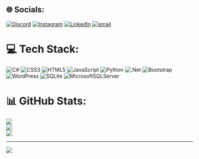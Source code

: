 

<!---
AshkanSo/AshkanSo is a ✨ special ✨ repository because its `README.md` (this file) appears on your GitHub profile.
You can click the Preview link to take a look at your changes.
--->

## 🌐 Socials:
[![Discord](https://img.shields.io/badge/Discord-%237289DA.svg?logo=discord&logoColor=white)](https://discord.gg/ashkan9877) [![Instagram](https://img.shields.io/badge/Instagram-%23E4405F.svg?logo=Instagram&logoColor=white)](https://instagram.com/ashkan98s) [![LinkedIn](https://img.shields.io/badge/LinkedIn-%230077B5.svg?logo=linkedin&logoColor=white)](https://linkedin.com/in/https://ir.linkedin.com/in/ashkan-soleimani-a7bb562b0?trk=people-guest_people_search-card) [![email](https://img.shields.io/badge/Email-D14836?logo=gmail&logoColor=white)](mailto:ashkan9877so@gmail.com) 

# 💻 Tech Stack:
![C#](https://img.shields.io/badge/c%23-%23239120.svg?style=for-the-badge&logo=csharp&logoColor=white) ![CSS3](https://img.shields.io/badge/css3-%231572B6.svg?style=for-the-badge&logo=css3&logoColor=white) ![HTML5](https://img.shields.io/badge/html5-%23E34F26.svg?style=for-the-badge&logo=html5&logoColor=white) ![JavaScript](https://img.shields.io/badge/javascript-%23323330.svg?style=for-the-badge&logo=javascript&logoColor=%23F7DF1E) ![Python](https://img.shields.io/badge/python-3670A0?style=for-the-badge&logo=python&logoColor=ffdd54) ![.Net](https://img.shields.io/badge/.NET-5C2D91?style=for-the-badge&logo=.net&logoColor=white) ![Bootstrap](https://img.shields.io/badge/bootstrap-%238511FA.svg?style=for-the-badge&logo=bootstrap&logoColor=white) ![WordPress](https://img.shields.io/badge/WordPress-%23117AC9.svg?style=for-the-badge&logo=WordPress&logoColor=white) ![SQLite](https://img.shields.io/badge/sqlite-%2307405e.svg?style=for-the-badge&logo=sqlite&logoColor=white) ![MicrosoftSQLServer](https://img.shields.io/badge/Microsoft%20SQL%20Server-CC2927?style=for-the-badge&logo=microsoft%20sql%20server&logoColor=white)
# 📊 GitHub Stats:
![](https://github-readme-stats.vercel.app/api?username=ashkanso&theme=dark&hide_border=false&include_all_commits=false&count_private=false)<br/>
![](https://nirzak-streak-stats.vercel.app/?user=ashkanso&theme=dark&hide_border=false)<br/>
![](https://github-readme-stats.vercel.app/api/top-langs/?username=ashkanso&theme=dark&hide_border=false&include_all_commits=false&count_private=false&layout=compact)

---
[![](https://visitcount.itsvg.in/api?id=ashkanso&icon=0&color=0)](https://visitcount.itsvg.in)

<!-- Proudly created with GPRM ( https://gprm.itsvg.in ) -->
